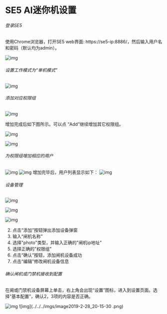 # SE5 AI迷你机设置

###### 登录SE5

使用Chrome浏览器，打开SE5 web界面: https://se5-ip:8886/，然后输入用户名和密码（默认均为admin）。

![img](../../../imgs/image2019-2-28_15-51-13.png)

###### 设置工作模式为“单机模式”

![img](../../../imgs/image2019-2-28_19-30-18.png)

###### 添加对应权限组

![img](../../../imgs/image2019-2-28_16-9-59.png)

增加完成后如下图所示。可以点 “Add”继续增加其它权限组。

![img](../../../imgs/image2019-2-28_16-17-32.png)

![img](../../../imgs/image2019-2-28_16-11-21.png)

###### 为权限组增加相应的用户

![img](../../../imgs/image2019-2-28_16-12-24.png)
![img](../../../imgs/image2019-2-28_16-23-3.png)
增加完毕后，用户列表显示如下：
![img](../../../imgs/image2019-2-28_16-26-35.png)



###### 设备管理

![img](../../../imgs/img_20200506151153.png)

![img](../../../imgs/img_20200506151850.png)

![img](../../../imgs/img_20200506152257.png)

2. 点击“添加”按钮弹出添加设备弹窗
3. 输入“闸机名称”
4. 选择"photo"类型，并输入正确的"闸机ip地址"
5. 选择正确的"权限组"
6. 点击“确认”按钮，添加闸机设备成功
7. 点击“编辑”修改闸机设备信息

###### 确认闸机或门禁机接收到配置

在阃或门禁机设备屏幕上单击，右上角会出现“设置”图标，进入到设置页面。选择“基本配置”，确认2，3项的内容是否正确。

![img](../../../imgs/image2019-2-28_20-10-16.png)
![img](../../../imgs/image2019-2-28_20-15-30 .png)

